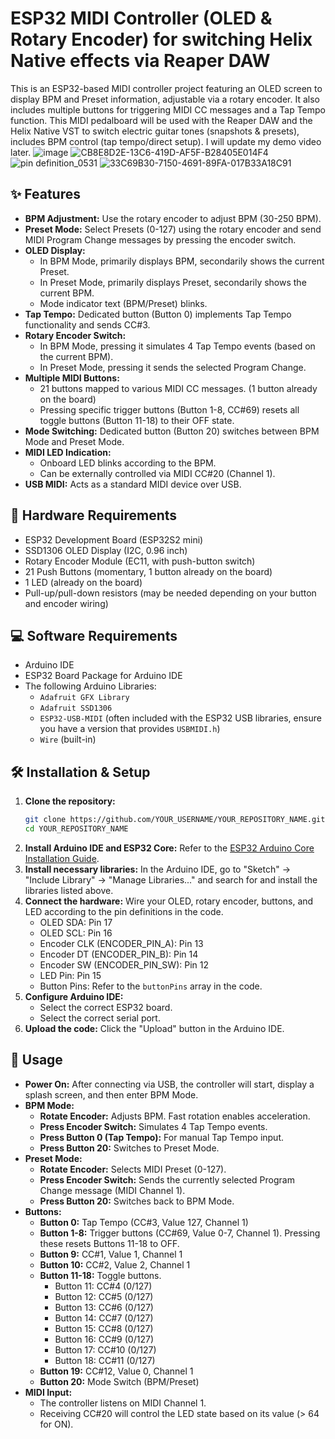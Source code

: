 # ESP32 MIDI Controller (OLED & Rotary Encoder) for switching Helix Native effects via Reaper DAW

This is an ESP32-based MIDI controller project featuring an OLED screen to display BPM and Preset information, adjustable via a rotary encoder. It also includes multiple buttons for triggering MIDI CC messages and a Tap Tempo function.
This MIDI pedalboard will be used with the Reaper DAW and the Helix Native VST to switch electric guitar tones (snapshots & presets), includes BPM control (tap tempo/direct setup). I will update my demo video later.
![image](https://github.com/user-attachments/assets/8a98148f-e535-4958-8c29-de750c6980bf)
![CB8E8D2E-13C6-419D-AF5F-B28405E014F4](https://github.com/user-attachments/assets/ad248419-c4ca-4889-9eb7-f2c07e8faffe)
![pin definition_0531](https://github.com/user-attachments/assets/54ad7d26-48b4-4f15-a497-b47d2d990160)
![33C69B30-7150-4691-89FA-017B33A18C91](https://github.com/user-attachments/assets/c33616a3-a082-4a7a-9b3b-42c542759f0e)


## ✨ Features

*   **BPM Adjustment:** Use the rotary encoder to adjust BPM (30-250 BPM).
*   **Preset Mode:** Select Presets (0-127) using the rotary encoder and send MIDI Program Change messages by pressing the encoder switch.
*   **OLED Display:**
    *   In BPM Mode, primarily displays BPM, secondarily shows the current Preset.
    *   In Preset Mode, primarily displays Preset, secondarily shows the current BPM.
    *   Mode indicator text (BPM/Preset) blinks.
*   **Tap Tempo:** Dedicated button (Button 0) implements Tap Tempo functionality and sends CC#3.
*   **Rotary Encoder Switch:**
    *   In BPM Mode, pressing it simulates 4 Tap Tempo events (based on the current BPM).
    *   In Preset Mode, pressing it sends the selected Program Change.
*   **Multiple MIDI Buttons:**
    *   21 buttons mapped to various MIDI CC messages. (1 button already on the board)
    *   Pressing specific trigger buttons (Button 1-8, CC#69) resets all toggle buttons (Button 11-18) to their OFF state.
*   **Mode Switching:** Dedicated button (Button 20) switches between BPM Mode and Preset Mode.
*   **MIDI LED Indication:**
    *   Onboard LED blinks according to the BPM.
    *   Can be externally controlled via MIDI CC#20 (Channel 1).
*   **USB MIDI:** Acts as a standard MIDI device over USB.

## 🔩 Hardware Requirements

*   ESP32 Development Board (ESP32S2 mini)
*   SSD1306 OLED Display (I2C, 0.96 inch)
*   Rotary Encoder Module (EC11, with push-button switch)
*   21 Push Buttons (momentary, 1 button already on the board)
*   1 LED (already on the board)
*   Pull-up/pull-down resistors (may be needed depending on your button and encoder wiring)

## 💻 Software Requirements

*   Arduino IDE
*   ESP32 Board Package for Arduino IDE
*   The following Arduino Libraries:
    *   `Adafruit GFX Library`
    *   `Adafruit SSD1306`
    *   `ESP32-USB-MIDI` (often included with the ESP32 USB libraries, ensure you have a version that provides `USBMIDI.h`)
    *   `Wire` (built-in)

## 🛠️ Installation & Setup

1.  **Clone the repository:**
    ```bash
    git clone https://github.com/YOUR_USERNAME/YOUR_REPOSITORY_NAME.git
    cd YOUR_REPOSITORY_NAME
    ```
2.  **Install Arduino IDE and ESP32 Core:** Refer to the [ESP32 Arduino Core Installation Guide](https://docs.espressif.com/projects/arduino-esp32/en/latest/installing.html).
3.  **Install necessary libraries:** In the Arduino IDE, go to "Sketch" -> "Include Library" -> "Manage Libraries..." and search for and install the libraries listed above.
4.  **Connect the hardware:** Wire your OLED, rotary encoder, buttons, and LED according to the pin definitions in the code.
    *   OLED SDA: Pin 17
    *   OLED SCL: Pin 16
    *   Encoder CLK (ENCODER_PIN_A): Pin 13
    *   Encoder DT (ENCODER_PIN_B): Pin 14
    *   Encoder SW (ENCODER_PIN_SW): Pin 12
    *   LED Pin: Pin 15
    *   Button Pins: Refer to the `buttonPins` array in the code.
5.  **Configure Arduino IDE:**
    *   Select the correct ESP32 board.
    *   Select the correct serial port.
6.  **Upload the code:** Click the "Upload" button in the Arduino IDE.

## 🚀 Usage

*   **Power On:** After connecting via USB, the controller will start, display a splash screen, and then enter BPM Mode.
*   **BPM Mode:**
    *   **Rotate Encoder:** Adjusts BPM. Fast rotation enables acceleration.
    *   **Press Encoder Switch:** Simulates 4 Tap Tempo events.
    *   **Press Button 0 (Tap Tempo):** For manual Tap Tempo input.
    *   **Press Button 20:** Switches to Preset Mode.
*   **Preset Mode:**
    *   **Rotate Encoder:** Selects MIDI Preset (0-127).
    *   **Press Encoder Switch:** Sends the currently selected Program Change message (MIDI Channel 1).
    *   **Press Button 20:** Switches back to BPM Mode.
*   **Buttons:**
    *   **Button 0:** Tap Tempo (CC#3, Value 127, Channel 1)
    *   **Button 1-8:** Trigger buttons (CC#69, Value 0-7, Channel 1). Pressing these resets Buttons 11-18 to OFF.
    *   **Button 9:** CC#1, Value 1, Channel 1
    *   **Button 10:** CC#2, Value 2, Channel 1
    *   **Button 11-18:** Toggle buttons.
        *   Button 11: CC#4 (0/127)
        *   Button 12: CC#5 (0/127)
        *   Button 13: CC#6 (0/127)
        *   Button 14: CC#7 (0/127)
        *   Button 15: CC#8 (0/127)
        *   Button 16: CC#9 (0/127)
        *   Button 17: CC#10 (0/127)
        *   Button 18: CC#11 (0/127)
    *   **Button 19:** CC#12, Value 0, Channel 1
    *   **Button 20:** Mode Switch (BPM/Preset)
*   **MIDI Input:**
    *   The controller listens on MIDI Channel 1.
    *   Receiving CC#20 will control the LED state based on its value (> 64 for ON).
